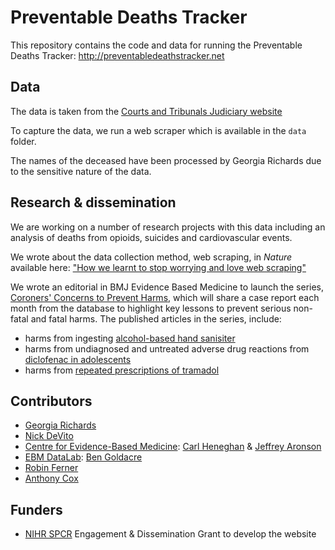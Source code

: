 # Preventable Deaths Tracker

This repository contains the code and data for running the Preventable Deaths Tracker: http://preventabledeathstracker.net

## Data

The data is taken from the [Courts and Tribunals Judiciary website](https://www.judiciary.uk/subject/prevention-of-future-deaths/)

To capture the data, we run a web scraper which is available in the `data` folder. 

The names of the deceased have been processed by Georgia Richards due to the sensitive nature of the data.  


## Research & dissemination 

We are working on a number of research projects with this data including an analysis of deaths from opioids, suicides and cardiovascular events.

We wrote about the data collection method, web scraping, in *Nature* available here: ["How we learnt to stop worrying and love web scraping"](https://www.nature.com/articles/d41586-020-02558-0)

We wrote an editorial in BMJ Evidence Based Medicine to launch the series, [Coroners' Concerns to Prevent Harms](https://ebm.bmj.com/content/early/2021/01/10/bmjebm-2020-111567), which will share a case report each month from the database to highlight key lessons to prevent serious non-fatal and fatal harms. The published articles in the series, include:
* harms from ingesting [alcohol-based hand sanisiter](https://ebm.bmj.com/content/26/2/65)
* harms from undiagnosed and untreated adverse drug reactions from [diclofenac in adolescents](https://ebm.bmj.com/content/early/2021/02/09/bmjebm-2020-111640)
* harms from [repeated prescriptions of tramadol](https://ebm.bmj.com/content/early/2021/03/11/bmjebm-2020-111661)


## Contributors 
* [Georgia Richards](https://www.phc.ox.ac.uk/team/georgia-richards) 
* [Nick DeVito](https://www.phc.ox.ac.uk/team/nicholas-devito) 
* [Centre for Evidence-Based Medicine](https://www.cebm.ox.ac.uk/): [Carl Heneghan](https://www.phc.ox.ac.uk/team/carl-heneghan) & [Jeffrey Aronson](https://www.phc.ox.ac.uk/team/jeffrey-aronson)
* [EBM DataLab](https://ebmdatalab.net/): [Ben Goldacre](https://www.phc.ox.ac.uk/team/ben-goldacre)
* [Robin Ferner](https://www.birmingham.ac.uk/staff/profiles/clinical-sciences/Ferner-Robin.aspx) 
* [Anthony Cox](http://anthonycox.org/about/)

## Funders
* [NIHR SPCR](https://www.spcr.nihr.ac.uk/) Engagement & Dissemination Grant to develop the website 
